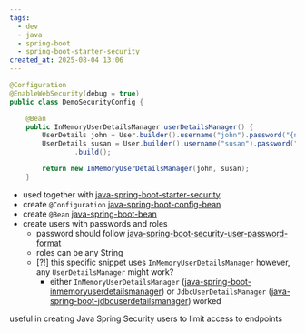 ```yaml
---
tags:
  - dev
  - java
  - spring-boot
  - spring-boot-starter-security
created_at: 2025-08-04 13:06
---
```

```java
@Configuration
@EnableWebSecurity(debug = true)
public class DemoSecurityConfig {

	@Bean
	public InMemoryUserDetailsManager userDetailsManager() {
		UserDetails john = User.builder().username("john").password("{noop}test123").roles("EMPLOYEE").build();
		UserDetails susan = User.builder().username("susan").password("{noop}test123").roles("EMPLOYEE", "MANAGER", "ADMIN")
				.build();

		return new InMemoryUserDetailsManager(john, susan);
	}

```
- used together with [java-spring-boot-starter-security](java-spring-boot-starter-security.md)
- create `@Configuration` [java-spring-boot-config-bean](java-spring-boot-config-bean.md)
- create `@Bean` [java-spring-boot-bean](java-spring-boot-bean.md)
- create users with passwords and roles
	- password should follow [java-spring-boot-security-user-password-format](java-spring-boot-security-user-password-format.md)
	- roles can be any String
	- [?!] this specific snippet uses `InMemoryUserDetailsManager` however, any `UserDetailsManager` might work?
		- either `InMemoryUserDetailsManager` ([java-spring-boot-inmemoryuserdetailsmanager](java-spring-boot-inmemoryuserdetailsmanager.md)) or `JdbcUserDetailsManager` ([java-spring-boot-jdbcuserdetailsmanager](java-spring-boot-jdbcuserdetailsmanager.md)) worked

useful in creating Java Spring Security users to limit access to endpoints